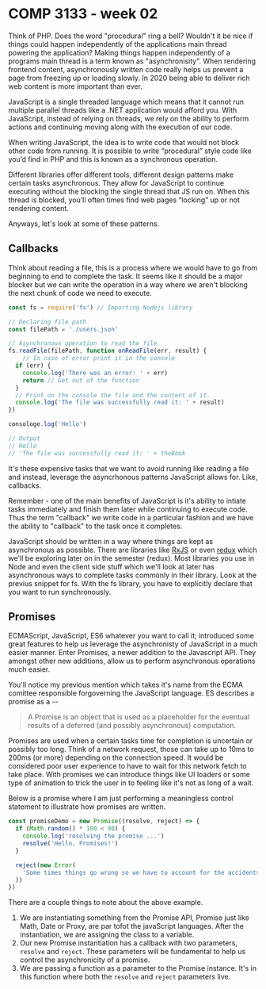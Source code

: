 # COMP 3133 - week 02

Think of PHP. Does the word "procedural" ring a bell? Wouldn't it be nice if things could happen independently of the applications main thread powering the application? Making things happen independently of a programs main thread is a term known as "asynchronisity". When rendering frontend content, asynchronously written code really helps us prevent a page from freezing up or loading slowly. In 2020 being able to deliver rich web content is more important than ever.

JavaScript is a single threaded language which means that it cannot run multiple parallel threads like a .NET application would afford you. With JavaScript, instead of relying on threads, we rely on the ability to perform actions and continuing moving along with the execution of our code. 

When writing JavaScript, the idea is to write code that would not block other code from running. It is possible to write “procedural” style code like you’d find in PHP and this is known as a synchronous operation.

Different libraries offer different tools, different design patterns make certain tasks asynchronous. They allow for JavaScript to continue executing without the blocking the single thread that JS run on. When this thread is blocked, you’ll often times find web pages “locking” up or not rendering content.

Anyways, let's look at some of these patterns.

## Callbacks

Think about reading a file, this is a process where we would have to go from beginning to end to complete the task. It seems like it should be a major blocker but we can write the operation in a way where we aren't blocking the next chunk of code we need to execute.

```javascript
const fs = require('fs') // Importing Nodejs library

// Declaring file path
const filePath = './users.json'

// Asynchronous operation to read the file
fs.readFile(filePath, function onReadFile(err, result) {
    // In case of error print it in the console
  if (err) {
    console.log('There was an error: ' + err)
    return // Get out of the function
  }
  // Print on the console the file and the content of it.
  console.log('The file was successfully read it: ' + result)
})

consologe.log('Hello')

// Output
// Hello
// 'The file was successfully read it: ' + theBook

```

It's these expensive tasks that we want to avoid running like reading a file and instead, leverage the asyncrhonous patterns JavaScript allows for. Like, callbacks.

Remember - one of the main benefits of JavaScript is it's ability to intiate tasks immediately and finish them later while continuing to execute code. Thus the term "callback" we write code in a particular fashion and we have the ability to "callback" to the task once it completes. 

JavaScript should be written in a way where things are kept as asynchronous as possible. There are libraries like [RxJS](https://rxjs.com) or even [redux](https://redux.com) which we'll be exploring later on in the semester (redux). Most libraries you use in Node and even the client side stuff which we'll look at later has asynchronous ways to complete tasks commonly in their library. Look at the previus snippet for fs. With the fs library, you have to explicitly declare that you want to run synchronously.

## Promises

ECMAScript, JavaScript, ES6 whatever you want to call it; introduced some great features to help us leverage the asynchronisty of JavaScript in a much easier manner. Enter Promises, a newer addition to the Javascript API. They amongst other new additions, allow us to perform asynchronous operations much easier.

You'll notice my previous mention which takes it's name from the ECMA comittee responsible forgoverning the JavaScript language. ES describes a promise as a -- 

> A Promise is an object that is used as a placeholder for the eventual results of a deferred (and possibly asynchronous) computation.

Promises are used when a certain tasks time for completion is uncertain or possibly too long. Think of a network request, those can take up to 10ms to 200ms (or more) depending on the connection speed. It would be considered poor user experience to have to wait for this network fetch to take place. With promises we can introduce things like UI loaders or some type of animation to trick the user in to feeling like it's not as long of a wait. 

Below is a promise where I am just performing a meaningless control statement to illustrate how promises are written.

```javascript
const promiseDemo = new Promise((resolve, reject) => {
  if (Math.random() * 100 < 90) {
    console.log('resolving the promise ...')
    resolve('Hello, Promises!')
  }

  reject(new Error(
    'Some times things go wrong so we have to account for the accidents.'
  ))
})
```

There are a couple things to note about the above example.

1. We are instantiating something from the Promise API, Promise just like Math, Date or Proxy, are par tofot the javaScript languages. After the instantiation, we are assigning the class to a variable. 
2. Our new Promise instantiation has a callback with two parameters, `resolve` and `reject`. These parameters will be fundamental to help us control the asynchronicity of a promise.
3. We are passing a function as a parameter to the Promise instance. It's in this function where both the `resolve` and `reject` parameters live.

